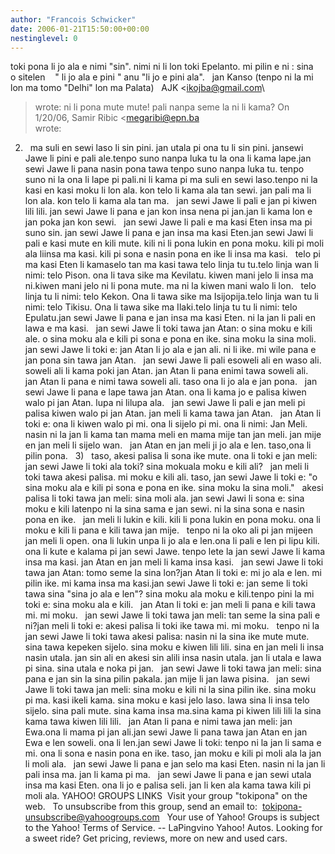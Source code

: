 ```yaml
---
author: "Francois Schwicker"
date: 2006-01-21T15:50:00+00:00
nestinglevel: 0
---
```

toki pona li jo ala e nimi "sin". nimi ni li lon toki Epelanto. mi pilin e ni : sina o sitelen    " li jo ala e pini " anu "li jo e pini ala".   jan Kanso (tenpo ni la mi lon ma tomo "Delhi" lon ma Palata)   AJK <[ikojba@gmail.com](mailto://ikojba@gmail.com)\
> wrote:
 ni li pona mute mute! pali nanpa seme la ni li kama? On 1/20/06, Samir Ribic <[megaribi@epn.ba](mailto://megaribi@epn.ba)\
> wrote:
 2)   ma suli en sewi laso li sin pini. jan utala pi ona tu li sin pini. jansewi Jawe li pini e pali ale.tenpo suno nanpa luka tu la ona li kama lape.jan sewi Jawe li pana nasin pona tawa tenpo suno nanpa luka tu. tenpo suno ni la ona li lape pi pali.ni li kama pi ma suli en sewi laso.tenpo ni la kasi en kasi moku li lon ala. kon telo li kama ala tan sewi. jan pali ma li lon ala. kon telo li kama ala tan ma.   jan sewi Jawe li pali e jan pi kiwen lili lili. jan sewi Jawe li pana e jan kon insa nena pi jan.jan li kama lon e jan poka jan kon sewi.   jan sewi Jawe li pali e ma kasi Eten insa ma pi suno sin. jan sewi Jawe li pana e jan insa ma kasi Eten.jan sewi Jawi li pali e kasi mute en kili mute. kili ni li pona lukin en pona moku. kili pi moli ala liinsa ma kasi. kili pi sona e nasin pona en ike li insa ma kasi.   telo pi ma kasi Eten li kamaselo tan ma kasi tawa telo linja tu tu.telo linja wan li nimi: telo Pison. ona li tava sike ma Kevilatu. kiwen mani jelo li insa ma ni.kiwen mani jelo ni li pona mute. ma ni la kiwen mani walo li lon.   telo linja tu li nimi: telo Kekon. Ona li tawa sike ma Isijopija.telo linja wan tu li nimi: telo Tikisu. Ona li tawa sike ma Ilaki.telo linja tu tu li nimi: telo Epulatu.jan sewi Jawe li pana e jan insa ma kasi Eten. ni la jan li pali en lawa e ma kasi.   jan sewi Jawe li toki tawa jan Atan: o sina moku e kili ale. o sina moku ala e kili pi sona e pona en ike. sina moku la sina moli.   jan sewi Jawe li toki e: jan Atan li jo ala e jan ali. ni li ike. mi wile pana e jan pona sin tawa jan Atan.   jan sewi Jawe li pali esoweli ali en waso ali. soweli ali li kama poki jan Atan. jan Atan li pana enimi tawa soweli ali.   jan Atan li pana e nimi tawa soweli ali. taso ona li jo ala e jan pona.   jan sewi Jawe li pana e lape tawa jan Atan. ona li kama jo e palisa kiwen walo pi jan Atan. lupa ni lilupa ala.   jan sewi Jawe li pali e jan meli pi palisa kiwen walo pi jan Atan. jan meli li kama tawa jan Atan.   jan Atan li toki e: ona li kiwen walo pi mi. ona li sijelo pi mi. ona li nimi: Jan Meli.   nasin ni la jan li kama tan mama meli en mama mije tan jan meli. jan mije en jan meli li sijelo wan.   jan Atan en jan meli ji jo ala e len. taso,ona li pilin pona.   3)   taso, akesi palisa li sona ike mute. ona li toki e jan meli: jan sewi Jawe li toki ala toki? sina mokuala moku e kili ali?   jan meli li toki tawa akesi palisa. mi moku e kili ali. taso, jan sewi Jawe li toki e: "o sina moku ala e kili pi sona e pona en ike. sina moku la sina moli."   akesi palisa li toki tawa jan meli: sina moli ala. jan sewi Jawi li sona e: sina moku e kili latenpo ni la sina sama e jan sewi. ni la sina sona e nasin pona en ike.   jan meli li lukin e kili. kili li pona lukin en pona moku. ona li moku e kili li pana e kili tawa jan mije.   tenpo ni la oko ali pi jan mijeen jan meli li open. ona li lukin unpa li jo ala e len.ona li pali e len pi lipu kili.   ona li kute e kalama pi jan sewi Jawe. tenpo lete la jan sewi Jawe li kama insa ma kasi. jan Atan en jan meli li kama insa kasi.   jan sewi Jawe li toki tawa jan Atan: tomo seme la sina lon?jan Atan li toki e: mi jo ala e len. mi pilin ike. mi kama insa ma kasi.jan sewi Jawe li toki e: jan seme li toki tawa sina "sina jo ala e len"? sina moku ala moku e kili.tenpo pini la mi toki e: sina moku ala e kili.   jan Atan li toki e: jan meli li pana e kili tawa mi. mi moku.   jan sewi Jawe li toki tawa jan meli: tan seme la sina pali e ni?jan meli li toki e: akesi palisa li toki ike tawa mi. mi moku.   tenpo ni la jan sewi Jawe li toki tawa akesi palisa: nasin ni la sina ike mute mute. sina tawa kepeken sijelo. sina moku e kiwen lili lili. sina en jan meli li insa nasin utala. jan sin ali en akesi sin alili insa nasin utala. jan li utala e lawa pi sina. sina utala e noka pi jan.   jan sewi Jawe li toki tawa jan meli: sina pana e jan sin la sina pilin pakala. jan mije li jan lawa pisina.   jan sewi Jawe li toki tawa jan meli: sina moku e kili ni la sina pilin ike. sina moku pi ma. kasi ikeli kama. sina moku e kasi jelo laso. lawa sina li insa telo sijelo. sina pali mute. sina kama insa ma.sina kama pi kiwen lili lili la sina kama tawa kiwen lili lili.   jan Atan li pana e nimi tawa jan meli: jan Ewa.ona li mama pi jan ali.jan sewi Jawe li pana tawa jan Atan en jan Ewa e len soweli. ona li len.jan sewi Jawe li toki: tenpo ni la jan li sama e mi. ona li sona e nasin pona en ike. taso, jan moku e kili pi moli ala la jan li moli ala.   jan sewi Jawe li pana e jan selo ma kasi Eten. nasin ni la jan li pali insa ma. jan li kama pi ma.   jan sewi Jawe li pana e jan sewi utala insa ma kasi Eten. ona li jo e palisa seli. jan li ken ala kama tawa kili pi moli ala. YAHOO! GROUPS LINKS  Visit your group "tokipona" on the web.   To unsubscribe from this group, send an email to:  [tokipona-unsubscribe@yahoogroups.com](mailto://tokipona-unsubscribe@yahoogroups.com)   Your use of Yahoo! Groups is subject to the Yahoo! Terms of Service. --
 LaPingvino Yahoo! Autos. Looking for a sweet ride? Get pricing, reviews, more on new and used cars.
